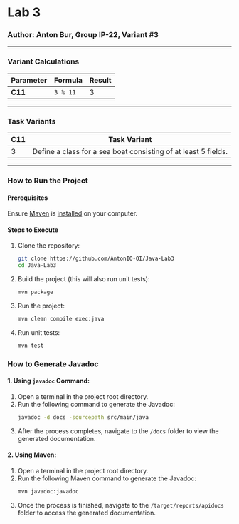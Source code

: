 # Lab 3
### Author: Anton Bur, Group IP-22, Variant #3

---

### Variant Calculations
| Parameter | Formula  | Result |  
|-----------|----------|--------|  
| **C11**   | `3 % 11` | 3      |  

---

### Task Variants
| C11 | Task Variant                                           |  
|-----|-------------------------------------------------------|  
| 3   | Define a class for a sea boat consisting of at least 5 fields. |  

---

### How to Run the Project

#### Prerequisites
Ensure [Maven](https://maven.apache.org/guides/getting-started/maven-in-five-minutes.html) is [installed](https://maven.apache.org/download.cgi) on your computer.

#### Steps to Execute
1. Clone the repository:
   ```bash  
   git clone https://github.com/AntonIO-OI/Java-Lab3
   cd Java-Lab3
   ```  

2. Build the project (this will also run unit tests):
   ```bash  
   mvn package  
   ```  

3. Run the project:
   ```bash  
   mvn clean compile exec:java  
   ```  

4. Run unit tests:
   ```bash  
   mvn test  
   ```  

### How to Generate Javadoc

#### 1. Using `javadoc` Command:
1. Open a terminal in the project root directory.
2. Run the following command to generate the Javadoc:
   ```bash
   javadoc -d docs -sourcepath src/main/java
   ```
3. After the process completes, navigate to the `/docs` folder to view the generated documentation.

#### 2. Using Maven:
1. Open a terminal in the project root directory.
2. Run the following Maven command to generate the Javadoc:
   ```bash
   mvn javadoc:javadoc
   ```
3. Once the process is finished, navigate to the `/target/reports/apidocs` folder to access the generated documentation.
